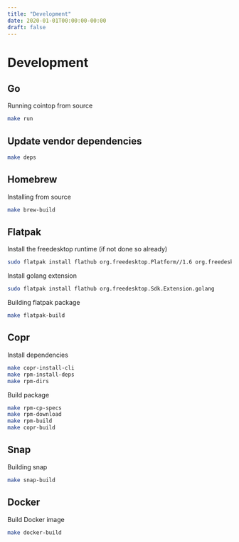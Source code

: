 ```yaml
---
title: "Development"
date: 2020-01-01T00:00:00-00:00
draft: false
---
```

# Development

## Go

Running cointop from source

```bash
make run
```

## Update vendor dependencies

```bash
make deps
```

## Homebrew

Installing from source

```bash
make brew-build
```

## Flatpak

Install the freedesktop runtime (if not done so already)

```bash
sudo flatpak install flathub org.freedesktop.Platform//1.6 org.freedesktop.Sdk//1.6
```

Install golang extension

```bash
sudo flatpak install flathub org.freedesktop.Sdk.Extension.golang
```

Building flatpak package

```bash
make flatpak-build
```

## Copr

Install dependencies

```bash
make copr-install-cli
make rpm-install-deps
make rpm-dirs
```

Build package

```bash
make rpm-cp-specs
make rpm-download
make rpm-build
make copr-build
```

## Snap

Building snap

```bash
make snap-build
```

## Docker

Build Docker image

```bash
make docker-build
```
